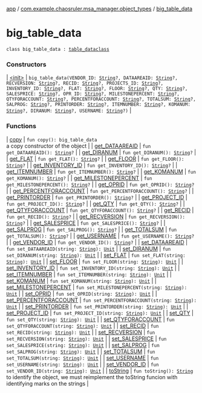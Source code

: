 [app](../../index.md) / [com.example.chaosruler.msa_manager.object_types](../index.md) / [big_table_data](.)

# big_table_data

`class big_table_data : `[`table_dataclass`](../../com.example.chaosruler.msa_manager.abstraction_classes/table_dataclass/index.md)

### Constructors

| [&lt;init&gt;](-init-.md) | `big_table_data(VENDOR_ID: `[`String`](https://kotlinlang.org/api/latest/jvm/stdlib/kotlin/-string/index.html)`?, DATAAREAID: `[`String`](https://kotlinlang.org/api/latest/jvm/stdlib/kotlin/-string/index.html)`?, RECVERSION: `[`String`](https://kotlinlang.org/api/latest/jvm/stdlib/kotlin/-string/index.html)`?, RECID: `[`String`](https://kotlinlang.org/api/latest/jvm/stdlib/kotlin/-string/index.html)`?, PROJECTS_ID: `[`String`](https://kotlinlang.org/api/latest/jvm/stdlib/kotlin/-string/index.html)`?, INVENTORY_ID: `[`String`](https://kotlinlang.org/api/latest/jvm/stdlib/kotlin/-string/index.html)`?, FLAT: `[`String`](https://kotlinlang.org/api/latest/jvm/stdlib/kotlin/-string/index.html)`?, FLOOR: `[`String`](https://kotlinlang.org/api/latest/jvm/stdlib/kotlin/-string/index.html)`?, QTY: `[`String`](https://kotlinlang.org/api/latest/jvm/stdlib/kotlin/-string/index.html)`?, SALESPRICE: `[`String`](https://kotlinlang.org/api/latest/jvm/stdlib/kotlin/-string/index.html)`?, OPR_ID: `[`String`](https://kotlinlang.org/api/latest/jvm/stdlib/kotlin/-string/index.html)`?, MILESTONEPERCENT: `[`String`](https://kotlinlang.org/api/latest/jvm/stdlib/kotlin/-string/index.html)`?, QTYFORACCOUNT: `[`String`](https://kotlinlang.org/api/latest/jvm/stdlib/kotlin/-string/index.html)`?, PERCENTFORACCOUNT: `[`String`](https://kotlinlang.org/api/latest/jvm/stdlib/kotlin/-string/index.html)`?, TOTALSUM: `[`String`](https://kotlinlang.org/api/latest/jvm/stdlib/kotlin/-string/index.html)`?, SALPROG: `[`String`](https://kotlinlang.org/api/latest/jvm/stdlib/kotlin/-string/index.html)`?, PRINTORDER: `[`String`](https://kotlinlang.org/api/latest/jvm/stdlib/kotlin/-string/index.html)`?, ITEMNUMBER: `[`String`](https://kotlinlang.org/api/latest/jvm/stdlib/kotlin/-string/index.html)`?, KOMANUM: `[`String`](https://kotlinlang.org/api/latest/jvm/stdlib/kotlin/-string/index.html)`?, DIRANUM: `[`String`](https://kotlinlang.org/api/latest/jvm/stdlib/kotlin/-string/index.html)`?, USERNAME: `[`String`](https://kotlinlang.org/api/latest/jvm/stdlib/kotlin/-string/index.html)`?)` |

### Functions

| [copy](copy.md) | `fun copy(): big_table_data`<br>a copy constructor of the object |
| [get_DATAAREAID](get_-d-a-t-a-a-r-e-a-i-d.md) | `fun get_DATAAREAID(): `[`String`](https://kotlinlang.org/api/latest/jvm/stdlib/kotlin/-string/index.html)`?` |
| [get_DIRANUM](get_-d-i-r-a-n-u-m.md) | `fun get_DIRANUM(): `[`String`](https://kotlinlang.org/api/latest/jvm/stdlib/kotlin/-string/index.html)`?` |
| [get_FLAT](get_-f-l-a-t.md) | `fun get_FLAT(): `[`String`](https://kotlinlang.org/api/latest/jvm/stdlib/kotlin/-string/index.html)`?` |
| [get_FLOOR](get_-f-l-o-o-r.md) | `fun get_FLOOR(): `[`String`](https://kotlinlang.org/api/latest/jvm/stdlib/kotlin/-string/index.html)`?` |
| [get_INVENTORY_ID](get_-i-n-v-e-n-t-o-r-y_-i-d.md) | `fun get_INVENTORY_ID(): `[`String`](https://kotlinlang.org/api/latest/jvm/stdlib/kotlin/-string/index.html)`?` |
| [get_ITEMNUMBER](get_-i-t-e-m-n-u-m-b-e-r.md) | `fun get_ITEMNUMBER(): `[`String`](https://kotlinlang.org/api/latest/jvm/stdlib/kotlin/-string/index.html)`?` |
| [get_KOMANUM](get_-k-o-m-a-n-u-m.md) | `fun get_KOMANUM(): `[`String`](https://kotlinlang.org/api/latest/jvm/stdlib/kotlin/-string/index.html)`?` |
| [get_MILESTONEPERCENT](get_-m-i-l-e-s-t-o-n-e-p-e-r-c-e-n-t.md) | `fun get_MILESTONEPERCENT(): `[`String`](https://kotlinlang.org/api/latest/jvm/stdlib/kotlin/-string/index.html)`?` |
| [get_OPRID](get_-o-p-r-i-d.md) | `fun get_OPRID(): `[`String`](https://kotlinlang.org/api/latest/jvm/stdlib/kotlin/-string/index.html)`?` |
| [get_PERCENTFORACCOUNT](get_-p-e-r-c-e-n-t-f-o-r-a-c-c-o-u-n-t.md) | `fun get_PERCENTFORACCOUNT(): `[`String`](https://kotlinlang.org/api/latest/jvm/stdlib/kotlin/-string/index.html)`?` |
| [get_PRINTORDER](get_-p-r-i-n-t-o-r-d-e-r.md) | `fun get_PRINTORDER(): `[`String`](https://kotlinlang.org/api/latest/jvm/stdlib/kotlin/-string/index.html)`?` |
| [get_PROJECT_ID](get_-p-r-o-j-e-c-t_-i-d.md) | `fun get_PROJECT_ID(): `[`String`](https://kotlinlang.org/api/latest/jvm/stdlib/kotlin/-string/index.html)`?` |
| [get_QTY](get_-q-t-y.md) | `fun get_QTY(): `[`String`](https://kotlinlang.org/api/latest/jvm/stdlib/kotlin/-string/index.html)`?` |
| [get_QTYFORACCOUNT](get_-q-t-y-f-o-r-a-c-c-o-u-n-t.md) | `fun get_QTYFORACCOUNT(): `[`String`](https://kotlinlang.org/api/latest/jvm/stdlib/kotlin/-string/index.html)`?` |
| [get_RECID](get_-r-e-c-i-d.md) | `fun get_RECID(): `[`String`](https://kotlinlang.org/api/latest/jvm/stdlib/kotlin/-string/index.html)`?` |
| [get_RECVERSION](get_-r-e-c-v-e-r-s-i-o-n.md) | `fun get_RECVERSION(): `[`String`](https://kotlinlang.org/api/latest/jvm/stdlib/kotlin/-string/index.html)`?` |
| [get_SALESPRICE](get_-s-a-l-e-s-p-r-i-c-e.md) | `fun get_SALESPRICE(): `[`String`](https://kotlinlang.org/api/latest/jvm/stdlib/kotlin/-string/index.html)`?` |
| [get_SALPROG](get_-s-a-l-p-r-o-g.md) | `fun get_SALPROG(): `[`String`](https://kotlinlang.org/api/latest/jvm/stdlib/kotlin/-string/index.html)`?` |
| [get_TOTALSUM](get_-t-o-t-a-l-s-u-m.md) | `fun get_TOTALSUM(): `[`String`](https://kotlinlang.org/api/latest/jvm/stdlib/kotlin/-string/index.html)`?` |
| [get_USERNAME](get_-u-s-e-r-n-a-m-e.md) | `fun get_USERNAME(): `[`String`](https://kotlinlang.org/api/latest/jvm/stdlib/kotlin/-string/index.html)`?` |
| [get_VENDOR_ID](get_-v-e-n-d-o-r_-i-d.md) | `fun get_VENDOR_ID(): `[`String`](https://kotlinlang.org/api/latest/jvm/stdlib/kotlin/-string/index.html)`?` |
| [set_DATAAREAID](set_-d-a-t-a-a-r-e-a-i-d.md) | `fun set_DATAAREAID(string: `[`String`](https://kotlinlang.org/api/latest/jvm/stdlib/kotlin/-string/index.html)`): `[`Unit`](https://kotlinlang.org/api/latest/jvm/stdlib/kotlin/-unit/index.html) |
| [set_DIRANUM](set_-d-i-r-a-n-u-m.md) | `fun set_DIRANUM(string: `[`String`](https://kotlinlang.org/api/latest/jvm/stdlib/kotlin/-string/index.html)`): `[`Unit`](https://kotlinlang.org/api/latest/jvm/stdlib/kotlin/-unit/index.html) |
| [set_FLAT](set_-f-l-a-t.md) | `fun set_FLAT(string: `[`String`](https://kotlinlang.org/api/latest/jvm/stdlib/kotlin/-string/index.html)`): `[`Unit`](https://kotlinlang.org/api/latest/jvm/stdlib/kotlin/-unit/index.html) |
| [set_FLOOR](set_-f-l-o-o-r.md) | `fun set_FLOOR(string: `[`String`](https://kotlinlang.org/api/latest/jvm/stdlib/kotlin/-string/index.html)`): `[`Unit`](https://kotlinlang.org/api/latest/jvm/stdlib/kotlin/-unit/index.html) |
| [set_INVENTORY_ID](set_-i-n-v-e-n-t-o-r-y_-i-d.md) | `fun set_INVENTORY_ID(string: `[`String`](https://kotlinlang.org/api/latest/jvm/stdlib/kotlin/-string/index.html)`): `[`Unit`](https://kotlinlang.org/api/latest/jvm/stdlib/kotlin/-unit/index.html) |
| [set_ITEMNUMBER](set_-i-t-e-m-n-u-m-b-e-r.md) | `fun set_ITEMNUMBER(string: `[`String`](https://kotlinlang.org/api/latest/jvm/stdlib/kotlin/-string/index.html)`): `[`Unit`](https://kotlinlang.org/api/latest/jvm/stdlib/kotlin/-unit/index.html) |
| [set_KOMANUM](set_-k-o-m-a-n-u-m.md) | `fun set_KOMANUM(string: `[`String`](https://kotlinlang.org/api/latest/jvm/stdlib/kotlin/-string/index.html)`): `[`Unit`](https://kotlinlang.org/api/latest/jvm/stdlib/kotlin/-unit/index.html) |
| [set_MILESTONEPERCENT](set_-m-i-l-e-s-t-o-n-e-p-e-r-c-e-n-t.md) | `fun set_MILESTONEPERCENT(string: `[`String`](https://kotlinlang.org/api/latest/jvm/stdlib/kotlin/-string/index.html)`): `[`Unit`](https://kotlinlang.org/api/latest/jvm/stdlib/kotlin/-unit/index.html) |
| [set_OPRID](set_-o-p-r-i-d.md) | `fun set_OPRID(string: `[`String`](https://kotlinlang.org/api/latest/jvm/stdlib/kotlin/-string/index.html)`): `[`Unit`](https://kotlinlang.org/api/latest/jvm/stdlib/kotlin/-unit/index.html) |
| [set_PERCENTFORACCOUNT](set_-p-e-r-c-e-n-t-f-o-r-a-c-c-o-u-n-t.md) | `fun set_PERCENTFORACCOUNT(string: `[`String`](https://kotlinlang.org/api/latest/jvm/stdlib/kotlin/-string/index.html)`): `[`Unit`](https://kotlinlang.org/api/latest/jvm/stdlib/kotlin/-unit/index.html) |
| [set_PRINTORDER](set_-p-r-i-n-t-o-r-d-e-r.md) | `fun set_PRINTORDER(string: `[`String`](https://kotlinlang.org/api/latest/jvm/stdlib/kotlin/-string/index.html)`): `[`Unit`](https://kotlinlang.org/api/latest/jvm/stdlib/kotlin/-unit/index.html) |
| [set_PROJECT_ID](set_-p-r-o-j-e-c-t_-i-d.md) | `fun set_PROJECT_ID(string: `[`String`](https://kotlinlang.org/api/latest/jvm/stdlib/kotlin/-string/index.html)`): `[`Unit`](https://kotlinlang.org/api/latest/jvm/stdlib/kotlin/-unit/index.html) |
| [set_QTY](set_-q-t-y.md) | `fun set_QTY(string: `[`String`](https://kotlinlang.org/api/latest/jvm/stdlib/kotlin/-string/index.html)`): `[`Unit`](https://kotlinlang.org/api/latest/jvm/stdlib/kotlin/-unit/index.html) |
| [set_QTYFORACCOUNT](set_-q-t-y-f-o-r-a-c-c-o-u-n-t.md) | `fun set_QTYFORACCOUNT(string: `[`String`](https://kotlinlang.org/api/latest/jvm/stdlib/kotlin/-string/index.html)`): `[`Unit`](https://kotlinlang.org/api/latest/jvm/stdlib/kotlin/-unit/index.html) |
| [set_RECID](set_-r-e-c-i-d.md) | `fun set_RECID(string: `[`String`](https://kotlinlang.org/api/latest/jvm/stdlib/kotlin/-string/index.html)`): `[`Unit`](https://kotlinlang.org/api/latest/jvm/stdlib/kotlin/-unit/index.html) |
| [set_RECVERSION](set_-r-e-c-v-e-r-s-i-o-n.md) | `fun set_RECVERSION(string: `[`String`](https://kotlinlang.org/api/latest/jvm/stdlib/kotlin/-string/index.html)`): `[`Unit`](https://kotlinlang.org/api/latest/jvm/stdlib/kotlin/-unit/index.html) |
| [set_SALESPRICE](set_-s-a-l-e-s-p-r-i-c-e.md) | `fun set_SALESPRICE(string: `[`String`](https://kotlinlang.org/api/latest/jvm/stdlib/kotlin/-string/index.html)`): `[`Unit`](https://kotlinlang.org/api/latest/jvm/stdlib/kotlin/-unit/index.html) |
| [set_SALPROG](set_-s-a-l-p-r-o-g.md) | `fun set_SALPROG(string: `[`String`](https://kotlinlang.org/api/latest/jvm/stdlib/kotlin/-string/index.html)`): `[`Unit`](https://kotlinlang.org/api/latest/jvm/stdlib/kotlin/-unit/index.html) |
| [set_TOTALSUM](set_-t-o-t-a-l-s-u-m.md) | `fun set_TOTALSUM(string: `[`String`](https://kotlinlang.org/api/latest/jvm/stdlib/kotlin/-string/index.html)`): `[`Unit`](https://kotlinlang.org/api/latest/jvm/stdlib/kotlin/-unit/index.html) |
| [set_USERNAME](set_-u-s-e-r-n-a-m-e.md) | `fun set_USERNAME(string: `[`String`](https://kotlinlang.org/api/latest/jvm/stdlib/kotlin/-string/index.html)`): `[`Unit`](https://kotlinlang.org/api/latest/jvm/stdlib/kotlin/-unit/index.html) |
| [set_VENDOR_ID](set_-v-e-n-d-o-r_-i-d.md) | `fun set_VENDOR_ID(string: `[`String`](https://kotlinlang.org/api/latest/jvm/stdlib/kotlin/-string/index.html)`): `[`Unit`](https://kotlinlang.org/api/latest/jvm/stdlib/kotlin/-unit/index.html) |
| [toString](to-string.md) | `fun toString(): `[`String`](https://kotlinlang.org/api/latest/jvm/stdlib/kotlin/-string/index.html)<br>to identify the object, we must reimplement the toString funcion with identifying marks on the strings |

